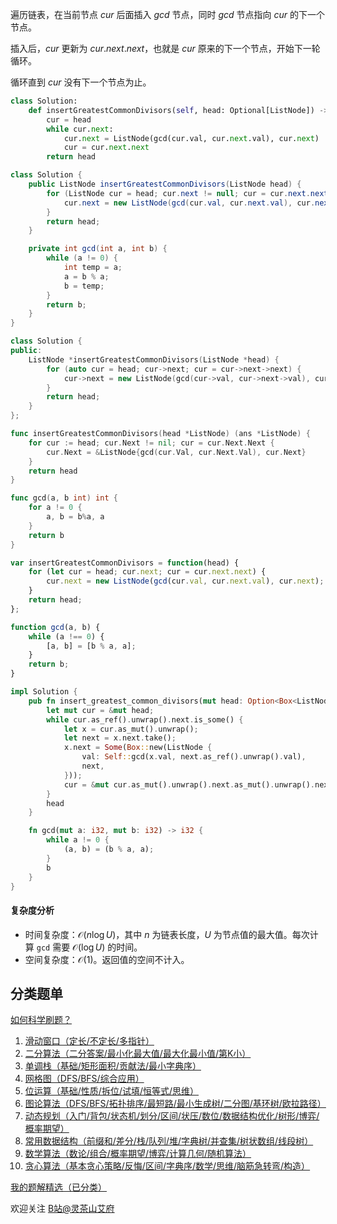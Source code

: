 遍历链表，在当前节点 $\textit{cur}$ 后面插入 $\textit{gcd}$ 节点，同时 $\textit{gcd}$ 节点指向 $\textit{cur}$ 的下一个节点。

插入后，$\textit{cur}$ 更新为 $\textit{cur}.\textit{next}.\textit{next}$，也就是 $\textit{cur}$ 原来的下一个节点，开始下一轮循环。

循环直到 $\textit{cur}$ 没有下一个节点为止。

```py [sol-Python3]
class Solution:
    def insertGreatestCommonDivisors(self, head: Optional[ListNode]) -> Optional[ListNode]:
        cur = head
        while cur.next:
            cur.next = ListNode(gcd(cur.val, cur.next.val), cur.next)
            cur = cur.next.next
        return head
```

```java [sol-Java]
class Solution {
    public ListNode insertGreatestCommonDivisors(ListNode head) {
        for (ListNode cur = head; cur.next != null; cur = cur.next.next) {
            cur.next = new ListNode(gcd(cur.val, cur.next.val), cur.next);
        }
        return head;
    }

    private int gcd(int a, int b) {
        while (a != 0) {
            int temp = a;
            a = b % a;
            b = temp;
        }
        return b;
    }
}
```

```cpp [sol-C++]
class Solution {
public:
    ListNode *insertGreatestCommonDivisors(ListNode *head) {
        for (auto cur = head; cur->next; cur = cur->next->next) {
            cur->next = new ListNode(gcd(cur->val, cur->next->val), cur->next);
        }
        return head;
    }
};
```

```go [sol-Go]
func insertGreatestCommonDivisors(head *ListNode) (ans *ListNode) {
    for cur := head; cur.Next != nil; cur = cur.Next.Next {
        cur.Next = &ListNode{gcd(cur.Val, cur.Next.Val), cur.Next}
    }
    return head
}

func gcd(a, b int) int {
    for a != 0 {
        a, b = b%a, a
    }
    return b
}
```

```js [sol-JavaScript]
var insertGreatestCommonDivisors = function(head) {
    for (let cur = head; cur.next; cur = cur.next.next) {
        cur.next = new ListNode(gcd(cur.val, cur.next.val), cur.next);
    }
    return head;
};

function gcd(a, b) {
    while (a !== 0) {
        [a, b] = [b % a, a];
    }
    return b;
}
```

```rust [sol-Rust]
impl Solution {
    pub fn insert_greatest_common_divisors(mut head: Option<Box<ListNode>>) -> Option<Box<ListNode>> {
        let mut cur = &mut head;
        while cur.as_ref().unwrap().next.is_some() {
            let x = cur.as_mut().unwrap();
            let next = x.next.take();
            x.next = Some(Box::new(ListNode {
                val: Self::gcd(x.val, next.as_ref().unwrap().val),
                next,
            }));
            cur = &mut cur.as_mut().unwrap().next.as_mut().unwrap().next;
        }
        head
    }

    fn gcd(mut a: i32, mut b: i32) -> i32 {
        while a != 0 {
            (a, b) = (b % a, a);
        }
        b
    }
}
```

#### 复杂度分析

- 时间复杂度：$\mathcal{O}(n\log U)$，其中 $n$ 为链表长度，$U$ 为节点值的最大值。每次计算 `gcd` 需要 $\mathcal{O}(\log U)$ 的时间。
- 空间复杂度：$\mathcal{O}(1)$。返回值的空间不计入。

## 分类题单

[如何科学刷题？](https://leetcode.cn/circle/discuss/RvFUtj/)

1. [滑动窗口（定长/不定长/多指针）](https://leetcode.cn/circle/discuss/0viNMK/)
2. [二分算法（二分答案/最小化最大值/最大化最小值/第K小）](https://leetcode.cn/circle/discuss/SqopEo/)
3. [单调栈（基础/矩形面积/贡献法/最小字典序）](https://leetcode.cn/circle/discuss/9oZFK9/)
4. [网格图（DFS/BFS/综合应用）](https://leetcode.cn/circle/discuss/YiXPXW/)
5. [位运算（基础/性质/拆位/试填/恒等式/思维）](https://leetcode.cn/circle/discuss/dHn9Vk/)
6. [图论算法（DFS/BFS/拓扑排序/最短路/最小生成树/二分图/基环树/欧拉路径）](https://leetcode.cn/circle/discuss/01LUak/)
7. [动态规划（入门/背包/状态机/划分/区间/状压/数位/数据结构优化/树形/博弈/概率期望）](https://leetcode.cn/circle/discuss/tXLS3i/)
8. [常用数据结构（前缀和/差分/栈/队列/堆/字典树/并查集/树状数组/线段树）](https://leetcode.cn/circle/discuss/mOr1u6/)
9. [数学算法（数论/组合/概率期望/博弈/计算几何/随机算法）](https://leetcode.cn/circle/discuss/IYT3ss/)
10. [贪心算法（基本贪心策略/反悔/区间/字典序/数学/思维/脑筋急转弯/构造）](https://leetcode.cn/circle/discuss/g6KTKL/)

[我的题解精选（已分类）](https://github.com/EndlessCheng/codeforces-go/blob/master/leetcode/SOLUTIONS.md)

欢迎关注 [B站@灵茶山艾府](https://space.bilibili.com/206214)
